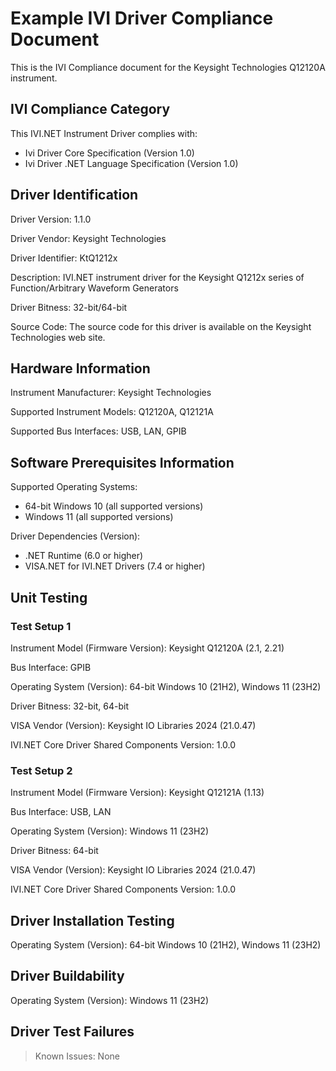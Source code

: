 # Example IVI Driver Compliance Document

This is the IVI Compliance document for the Keysight Technologies Q12120A instrument.

## IVI Compliance Category

This IVI.NET Instrument Driver complies with:

- Ivi Driver Core Specification (Version 1.0)
- Ivi Driver .NET Language Specification (Version 1.0)

## Driver Identification

Driver Version: 1.1.0

Driver Vendor: Keysight Technologies

Driver Identifier: KtQ1212x

Description:  IVI.NET instrument driver for the Keysight Q1212x series of Function/Arbitrary Waveform Generators

Driver Bitness: 32-bit/64-bit

Source Code: The source code for this driver is available on the Keysight Technologies web site.

## Hardware Information

Instrument Manufacturer: Keysight Technologies

Supported Instrument Models: Q12120A, Q12121A

Supported Bus Interfaces: USB, LAN, GPIB

## Software Prerequisites Information

Supported Operating Systems:

- 64-bit Windows 10 (all supported versions)
- Windows 11 (all supported versions)

Driver Dependencies (Version):

- .NET Runtime (6.0 or higher)
- VISA.NET for IVI.NET Drivers (7.4 or higher)

## Unit Testing

### Test Setup 1

Instrument Model (Firmware Version): Keysight Q12120A (2.1, 2.21)

Bus Interface: GPIB

Operating System (Version): 64-bit Windows 10 (21H2), Windows 11 (23H2)

Driver Bitness: 32-bit, 64-bit

VISA Vendor (Version): Keysight IO Libraries 2024 (21.0.47)

IVI.NET Core Driver Shared Components Version: 1.0.0

### Test Setup 2

Instrument Model (Firmware Version): Keysight Q12121A (1.13)

Bus Interface: USB, LAN

Operating System (Version): Windows 11 (23H2)

Driver Bitness: 64-bit

VISA Vendor (Version): Keysight IO Libraries 2024 (21.0.47)

IVI.NET Core Driver Shared Components Version: 1.0.0

## Driver Installation Testing

Operating System (Version): 64-bit Windows 10 (21H2), Windows 11 (23H2)

## Driver Buildability

Operating System (Version): Windows 11 (23H2)

## Driver Test Failures

> Known Issues: None
